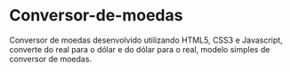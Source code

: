 # Conversor-de-moedas
Conversor de moedas desenvolvido utilizando HTML5, CSS3 e Javascript, converte do real para o dólar e do dólar para o real, modelo simples de conversor de moedas.
